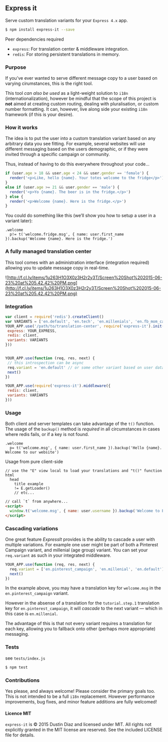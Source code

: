 ## Express it
Serve custom translation variants for your `Express 4.x` app.

``` sh
$ npm install express-it --save
```

Peer dependencies required
 - `express`: For translation center & middleware integration.
 - `redis`: For storing persistent translations in memory.

### Purpose
If you’ve ever wanted to serve different message copy to a user based on varying cirumstances, this is the right tool.

This tool *can also be used* as a light-weight solution to `i18n` (internationalization), however be mindful that the scope of this project is **not** aimed at creating custom routing, dealing with pluralisation, or custom number formatting. It can, however, live along side your existing `i18n` framework (if this is your desire).

### How it works
The idea is to put the user into a custom translation variant based on any arbitrary data you see fitting. For example, several websites will use different messaging based on the users demographic, or if they were invited through a specific campaign or community.

Thus, instead of having to do this everywhere throughout your code...

``` js
if (user.age > 18 && user.age < 24 && user.gender == 'female') {
  render('<p>Like, hello {name}. Your totes welcome to the fridge</p>')
}
else if (user.age >= 21 && user.gender == 'male') {
  render('<p>Yo {name}. The beer is in the fridge.</p>')
} else {
  render('<p>Welcome {name}. Here is the fridge.</p>')
}
```

You could do something like this (we’ll show you how to setup a user in a variant later):

``` jade
.welcome
  p!= t('welcome.fridge.msg', { name: user.first_name }).backup('Welcome {name}. Here is the fridge.')
```

### A fully managed translation center
This tool comes with an administration interface (integration required) allowing you to update message copy in real-time.

![http://f.cl.ly/items/1u263H1O3X0z3H2r2y3T/Screen%20Shot%202015-06-23%20at%205.42.42%20PM.png](http://f.cl.ly/items/1u263H1O3X0z3H2r2y3T/Screen%20Shot%202015-06-23%20at%205.42.42%20PM.png)


### Integration

 ``` javascript
var client = require('redis').createClient()
var VARIANTS = ['en.default', 'en.tech', 'en.millenials', 'en.fb_mom_campaign', 'en.pinterest_users']
YOUR_APP.use('/path/to/translation-center', require('express-it').init({
  express: YOUR_EXPRESS,
  redis: client,
  variants: VARIANTS
}))


YOUR_APP.use(function (req, res, next) {
  // this introspection can be async
  req.variant = 'en.default' // or some other variant based on user data
  next()
})

YOUR_APP.use(require('express-it').middleware({
  redis: client,
  variants: VARIANTS
}))
```

### Usage
Both client and server templates can take advantage of the `t()` function. The usage of the `backup()` method is *required* in all circumstances in cases where redis fails, or if a key is not found.

``` jade
.welcome
  p= t('welcome.msg', { name: user.first_name }).backup('Hello {name}. Welcome to our website')
```

 Usage from pure client-side

``` jade
// use the "E" view local to load your translations and "t()" function
html
  head
    title example
    != E.getLoader()
    // etc...
```

``` html
// call `t` from anywhere...
<script>
  window.t('welcome.msg', { name: user.username }).backup('Welcome to Example.com')
</script>
```

### Cascading variations
One great feature *ExpressIt* provides is the ability to cascade a user with multiple variations. For example one user might be part of both a Pinterest Campaign variant, and millenial (age group) variant. You can set your `req.variant` as such in your integrated middleware.

``` js
YOUR_APP.use(function (req, res, next) {
  req.variant = ['en.pinterest_campaign', 'en.millenial', 'en.default']
  next()
})
```

In the example above, you may have a translation key for `welcome.msg` in the `en.pinterest_campaign` variant.

However in the absense of a translation for the `tutorial.step.1` translation key for `en.pinterest_campaign`, it will *cascade* to the next variant — which in this case is `en.millenial`.

The advantage of this is that not every variant requires a translation for each key, allowing you to fallback onto other (perhaps more appropriate) messaging.

### Tests
see `tests/index.js`

``` sh
$ npm test
```

### Contributions
Yes please, and always welcome! Please consider the primary goals too. This is not intended to be a full `i18n` replacement. However performance improvements, bug fixes, and minor feature additions are fully welcomed!

#### Licence MIT

`express-it` is © 2015 Dustin Diaz and licensed under MIT. All rights not explicitly granted in the MIT license are reserved. See the included LICENSE file for details.
